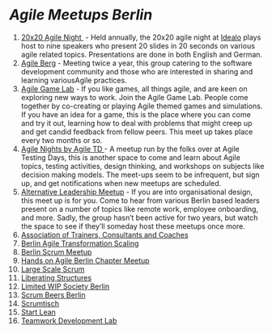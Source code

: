 # *Agile Meetups Berlin*

1.  [20x20 Agile Night ](https://www.meetup.com/20x20-Agile-Night/) - Held annually, the 20x20 agile night at [Idealo](https://www.idealo.de/) plays host to nine speakers who present 20 slides in 20 seconds on various agile related topics. Presentations are done in both English and German. 
2.  [Agile Berg](https://www.meetup.com/Agile-Berg/) - Meeting twice a year, this group catering to the software development community and those who are interested in sharing and learning  variousAgile practices. 
3.  [Agile Game Lab](https://www.meetup.com/Agile-Game-Lab-Berlin/) - If you like games, all things agile, and are keen on exploring new ways to work. Join the Agile Game Lab. People come together by co-creating or playing Agile themed games and simulations. If you have an idea for a game, this is the place where you can come and try it out, learning how to deal with problems that might creep up and get candid feedback from fellow peers. This meet up takes place every two months or so.
4.  [Agile Nights by Agile TD ](https://www.meetup.com/Agile-Nights-by-AgileTD/)- A meetup run by the folks over at Agile Testing Days, this is another space to come and learn about Agile topics, testing activities, design thinking, and workshops on subjects like decision making models. The meet-ups seem to be infrequent, but sign up, and get notifications when new meetups are scheduled.
5. [Alternative Leadership Meetup](https://www.meetup.com/Alternative-Leadership-and-Team-Organization/) - If you are into organisational design, this meet up is for you. Come to hear from various Berlin based leaders present on a number of topics like remote work, employee onboarding, and more. Sadly, the group hasn’t been active for two years, but watch the space to see if they’ll someday host these meetups once more.
6. [Association of Trainers, Consultants and Coaches](https://www.meetup.com/Berlins-Consultants-Trainers-and-Coaches-Community/) 
7.  [Berlin Agile Transformation Scaling](https://www.meetup.com/Berlin-Agile-Transformation-Scaling/) 
8.  [Berlin Scrum Meetup](https://www.meetup.com/Berlin-Scrum-Meetup/) 
9.  [Hands on Agile Berlin Chapter Meetup](https://www.meetup.com/Hands-on-Agile-Berlin-Chapter-Meetup/) 
10.  [Large Scale Scrum](https://www.meetup.com/Large-Scale-Scrum-Berlin/) 
11.  [Liberating Structures](https://www.meetup.com/Liberating-Structures-Lab-Berlin/events/243389115/) 
12.  [Limited WIP Society Berlin](https://www.meetup.com/Limited-WiP-Society-Berlin/) 
13.  [Scrum Beers Berlin](https://www.meetup.com/Scrum-Beers-Berlin/) 
14.  [Scrumtisch](https://www.agile42.com/en/blog/category/scrumtisch/) 
15.  [Start Lean](https://www.meetup.com/startlean/) 
16.  [Teamwork Development Lab](https://www.meetup.com/Teamwork-Development-Lab/) 


